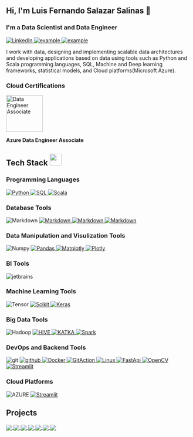 ## Hi, I'm Luis Fernando Salazar Salinas 👋

### **I'm a Data Scientist and Data Engineer** 

<p>
   <a href="www.linkedin.com/in/luis-fernando-salazar-salazar" target="_blank">
    <img alt="LinkedIn" src="https://img.shields.io/badge/LinkedIn-0077B5?style=for-the-badge&logo=linkedin&logoColor=white">
  </a>   
  <a href="mailto:lf.salazarsalinas@gmail.com?subject=Feedback%20From%20Github&body=Hello," target="_blank">
  <img src="https://img.shields.io/badge/Gmail-D14836?style=for-the-badge&logo=gmail&logoColor=white" alt="example"/>
  </a>  
  <a href="https://twitter.com/luisfe819" target="_blank">
      <img src="https://img.shields.io/badge/Twitter-1DA1F2.svg?style=for-the-badge&logo=twitter&logoColor=white" alt="example"/>
    </a>
 
</p>

<p >
	I work with data, designing and implementing scalable data architectures and developing applications based on data using tools such as Python and Scala programming languages, SQL, Machine and Deep learning frameworks, statistical models, and Cloud platforms(Microsoft Azure).
</p>

### Cloud Certifications
<p>
	<a href="https://learn.microsoft.com/api/credentials/share/en-us/LuisSalazar-1545/F56A30CDA24B82C5?sharingId=B5C53752202ED18B" target="_blank">
		<img alt="Data Engineer Associate" src="https://learn.microsoft.com/media/learn/certification/badges/microsoft-certified-associate-badge.svg?branch=main" width = 100px
			height = 100px>
	</a> 

 <strong>Azure Data Engineer Associate</strong>
</p>

## Tech Stack <img src = "https://media2.giphy.com/media/QssGEmpkyEOhBCb7e1/giphy.gif?cid=ecf05e47a0n3gi1bfqntqmob8g9aid1oyj2wr3ds3mg700bl&rid=giphy.gif" width = 32px height = 32px> 

### Programming Languages 
<p align="left">
  <a href="https://www.python.org" target="_blank">
    <img alt="Python" src="https://img.shields.io/badge/Python-3776AB?style=for-the-badge&logo=python&logoColor=white">
  </a>
  
  <a href="https://www.mysql.com/">
	<img alt="SQL" src="https://img.shields.io/badge/SQL-CC2927?style=for-the-badge&logo=microsoft%20sql%20server&logoColor=white">
  </a>

  <a href="" target="_blank">
    <img alt="Scala" src="https://img.shields.io/badge/scala-%23DC322F.svg?style=for-the-badge&logo=scala&logoColor=white">
  </a>
 
</p>

### Database Tools
<p
     <a href="" target="_blank">
    <img alt="Markdown" src="https://img.shields.io/badge/postgres-%23316192.svg?style=for-the-badge&logo=postgresql&logoColor=white">
  </a>
  
  <a href="" target="_blank">
    <img alt="Markdown" src="https://img.shields.io/badge/Microsoft%20SQL%20Sever-CC2927?style=for-the-badge&logo=microsoft%20sql%20server&logoColor=white">
  </a>
  <a href="" target="_blank">
    <img alt="Markdown" src="https://img.shields.io/badge/MongoDB-%234ea94b.svg?style=for-the-badge&logo=mongodb&logoColor=white">
  </a>
  
  <a href="" target="_blank">
    <img alt="Markdown" src="https://img.shields.io/badge/cassandra-%231287B1.svg?style=for-the-badge&logo=apache-cassandra&logoColor=white)">
  </a>

</p>

### Data Manipulation and Visulization Tools
<p  
  <a href="https://numpy.org/" target="_blank">
    <img alt="Numpy" src="https://img.shields.io/badge/Numpy-777BB4?style=for-the-badge&logo=numpy&logoColor=white">
  </a>

   <a href="https://pandas.pydata.org/" target="_blank">
    <img alt="Pandas" src="https://img.shields.io/badge/Pandas-2C2D72?style=for-the-badge&logo=pandas&logoColor=white">
  </a>
  <a href="" target="_blank">
    <img alt="Matplotly" src="https://img.shields.io/badge/Matplotlib-%23ffffff.svg?style=for-the-badge&logo=Matplotlib&logoColor=black">
  </a>
  
   <a href="https://plotly.com/" target="_blank">
    <img alt="Plotly" src="https://img.shields.io/badge/Plotly-239120?style=for-the-badge&logo=plotly&logoColor=white">
  </a>
  
 </p>

### BI Tools
<p  
  <a href="" target="_blank">
    <img src="https://img.shields.io/badge/PowerBI-F2C811?style=for-the-badge&logo=Power%20BI&logoColor=white" alt="jetbrains" />
  </a>
</p>

### Machine Learning Tools
<p
   <a href="" target="_blank">
    <img alt="Tensor" src="https://img.shields.io/badge/TensorFlow-FF6F00?style=for-the-badge&logo=tensorflow&logoColor=white">
  </a>

   <a href="https://scikit-learn.org/" target="_blank">
    <img alt="Scikit" src="https://img.shields.io/badge/scikit_learn-F7931E?style=for-the-badge&logo=scikit-learn&logoColor=white">
   </a>

   <a href="https://keras.io/" target="_blank">
    <img alt="Keras" src="https://img.shields.io/badge/Keras-D00000?style=for-the-badge&logo=Keras&logoColor=white">
   </a>

 </p>

### Big Data Tools
<p
   <a href="" target="_blank">
    <img alt="Hadoop" src="https://img.shields.io/badge/Apache%20Hadoop-66CCFF?style=for-the-badge&logo=apachehadoop&logoColor=black">
  </a>

   <a href="" target="_blank">
    <img alt="HIVE" src="https://img.shields.io/badge/Apache%20Hive-FDEE21?style=for-the-badge&logo=apachehive&logoColor=black">
   </a>

   <a href="" target="_blank">
    <img alt="KATKA" src="https://img.shields.io/badge/Apache%20Kafka-000?style=for-the-badge&logo=apachekafka">
   </a>
   
   <a href="" target="_blank">
    <img alt="Spark" src="https://img.shields.io/badge/Apache%20Spark-FDEE21?style=flat-square&logo=apachespark&logoColor=black">
   </a>

 </p>

### DevOps and Backend Tools
<p
  
  <a href="https://git-scm.com/" target="_blank">
    <img src="https://img.shields.io/badge/git-F05032.svg?style=for-the-badge&logo=git&logoColor=white"
      alt="git"/>
  </a>
  <a href="https://github.com/ELanza-48" target="_blank">
    <img src="https://img.shields.io/badge/github-181717.svg?style=for-the-badge&logo=github&logoColor=white" alt="github" />
  </a>
  <a href="https://docker.com/" target="_blank">
    <img alt="Docker" src="https://img.shields.io/badge/Docker-blue.svg?&style=for-the-badge&logo=Docker&logoColor=white">
  </a>
  <a href="" target="_blank">
    <img alt="GitAction" src="https://img.shields.io/badge/github%20actions-%232671E5.svg?style=for-the-badge&logo=githubactions&logoColor=white">
  </a>
  <a href="https://linux.com/" target="_blank">
    <img alt="Linux" src="https://img.shields.io/badge/Linux-FCC624?style=for-the-badge&logo=linux&logoColor=black">
  </a>
   <a href="" target="_blank">
    <img alt="FastApi" src="https://img.shields.io/badge/FastAPI-005571?style=for-the-badge&logo=fastapi">
  </a>
  <a href="https://opencv.org/" target="_blank">
    <img alt="OpenCV" src="https://img.shields.io/badge/OpenCV-27338e?style=for-the-badge&logo=OpenCV&logoColor=white">
  </a>
  <a href="https://streamlit.io/" target="_blank">
    <img alt="Streamlit" src="https://img.shields.io/badge/Streamlit-FF4B4B?style=for-the-badge&logo=Streamlit&logoColor=white">
  </a>
  
</p>

### Cloud Platforms
<p
   
  <a href="" target="_blank">
    <img alt="AZURE" src="https://img.shields.io/badge/azure-%230072C6.svg?style=for-the-badge&logo=microsoftazure&logoColor=white">
  </a>
  <a href="https://streamlit.io/" target="_blank">
    <img alt="Streamlit" src="https://img.shields.io/badge/Streamlit-Cloud-FF4B4B?style=for-the-badge&logo=Streamlit&logoColor=white">
  </a>
  
</p> 

## Projects
<a href="https://github.com/Luissalazarsalinas/Corn-Leaf-Diseases-Detection">
       <!-- [![Readme Card](https://github-readme-stats.vercel.app/api/pin/?username=Luissalazarsalinas&repo=Corn-Leaf-Diseases-Detection)](https://github.com/Luissalazarsalinas/Corn- 
        Leaf-Diseases-Detection) -->
  <img align="center" src="https://github-readme-stats.vercel.app/api/pin/?username=Luissalazarsalinas&repo=Corn-Leaf-Diseases-Detection&theme=dark" />
</a>  

<a href="https://github.com/Luissalazarsalinas/Churn-detection">
  <img align="center" src="https://github-readme-stats.vercel.app/api/pin/?username=Luissalazarsalinas&repo=Churn-detection&theme=dark" />
</a> 

<a href="https://github.com/Luissalazarsalinas/Fraud-Detection">
  <img align="center" src="https://github-readme-stats.vercel.app/api/pin/?username=Luissalazarsalinas&repo=Fraud-Detection&theme=dark" />
</a> 

<a href="https://github.com/Luissalazarsalinas/Stock-Volatility-Forecast">
  <img align="center" src="https://github-readme-stats.vercel.app/api/pin/?username=Luissalazarsalinas&repo=Stock-Volatility-Forecast&theme=dark" />
</a> 

<a href="https://github.com/Luissalazarsalinas/Avocado-Yield-Prediction">
  <img align="center" src="https://github-readme-stats.vercel.app/api/pin/?username=Luissalazarsalinas&repo=Avocado-Yield-Prediction&theme=dark" />
</a> 

<a href="https://github.com/Luissalazarsalinas/Trading-Bot">
  <img align="center" src="https://github-readme-stats.vercel.app/api/pin/?username=Luissalazarsalinas&repo=Trading-Bot&theme=dark" />
</a> 

<a href="https://github.com/Luissalazarsalinas/Ml_and_Datascience_Competition">
  <img align="center" src="https://github-readme-stats.vercel.app/api/pin/?username=Luissalazarsalinas&repo=Ml_and_Datascience_Competition&theme=dark" />
</a> 
